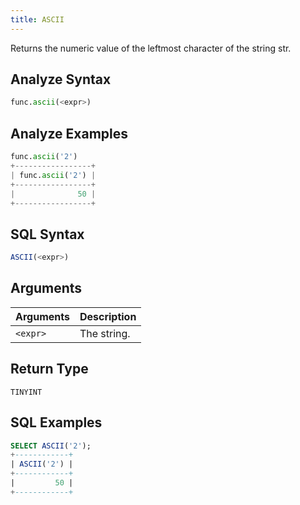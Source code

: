 ```yaml
---
title: ASCII
---
```


Returns the numeric value of the leftmost character of the string str.

## Analyze Syntax

```python
func.ascii(<expr>)
```

## Analyze Examples
```python
func.ascii('2')
+-----------------+
| func.ascii('2') |
+-----------------+
|              50 |
+-----------------+
```

## SQL Syntax

```sql
ASCII(<expr>)
```

## Arguments

| Arguments | Description |
|-----------|-------------|
| `<expr>`  | The string. |

## Return Type

`TINYINT`

## SQL Examples

```sql
SELECT ASCII('2');
+------------+
| ASCII('2') |
+------------+
|         50 |
+------------+
```
